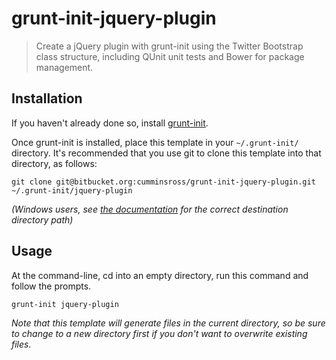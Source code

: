 grunt-init-jquery-plugin
========================

> Create a jQuery plugin with grunt-init using the Twitter Bootstrap class structure, including QUnit unit tests and Bower for package management.

[grunt-init]: http://gruntjs.com/project-scaffolding

## Installation
If you haven't already done so, install [grunt-init][].

Once grunt-init is installed, place this template in your `~/.grunt-init/` directory. It's recommended that you use git to clone this template into that directory, as follows:

```
git clone git@bitbucket.org:cumminsross/grunt-init-jquery-plugin.git ~/.grunt-init/jquery-plugin
```

_(Windows users, see [the documentation][grunt-init] for the correct destination directory path)_

## Usage

At the command-line, cd into an empty directory, run this command and follow the prompts.

```
grunt-init jquery-plugin
```

_Note that this template will generate files in the current directory, so be sure to change to a new directory first if you don't want to overwrite existing files._